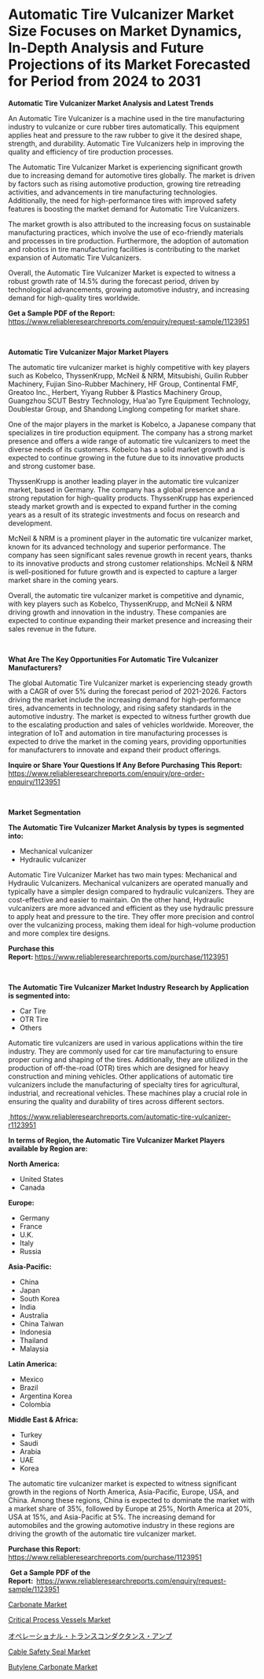 <p><h1>Automatic Tire Vulcanizer Market Size Focuses on Market Dynamics, In-Depth Analysis and Future Projections of its Market Forecasted for Period from 2024 to 2031</h1></p><p><strong>Automatic Tire Vulcanizer Market Analysis and Latest Trends</strong></p>
<p><p>An Automatic Tire Vulcanizer is a machine used in the tire manufacturing industry to vulcanize or cure rubber tires automatically. This equipment applies heat and pressure to the raw rubber to give it the desired shape, strength, and durability. Automatic Tire Vulcanizers help in improving the quality and efficiency of tire production processes.</p><p>The Automatic Tire Vulcanizer Market is experiencing significant growth due to increasing demand for automotive tires globally. The market is driven by factors such as rising automotive production, growing tire retreading activities, and advancements in tire manufacturing technologies. Additionally, the need for high-performance tires with improved safety features is boosting the market demand for Automatic Tire Vulcanizers.</p><p>The market growth is also attributed to the increasing focus on sustainable manufacturing practices, which involve the use of eco-friendly materials and processes in tire production. Furthermore, the adoption of automation and robotics in tire manufacturing facilities is contributing to the market expansion of Automatic Tire Vulcanizers.</p><p>Overall, the Automatic Tire Vulcanizer Market is expected to witness a robust growth rate of 14.5% during the forecast period, driven by technological advancements, growing automotive industry, and increasing demand for high-quality tires worldwide.</p></p>
<p><strong>Get a Sample PDF of the Report:&nbsp;</strong> <a href="https://www.reliableresearchreports.com/enquiry/request-sample/1123951">https://www.reliableresearchreports.com/enquiry/request-sample/1123951</a></p>
<p>&nbsp;</p>
<p><strong>Automatic Tire Vulcanizer Major Market Players</strong></p>
<p><p>The automatic tire vulcanizer market is highly competitive with key players such as Kobelco, ThyssenKrupp, McNeil & NRM, Mitsubishi, Guilin Rubber Machinery, Fujian Sino-Rubber Machinery, HF Group, Continental FMF, Greatoo Inc., Herbert, Yiyang Rubber & Plastics Machinery Group, Guangzhou SCUT Bestry Technology, Hua'ao Tyre Equipment Technology, Doublestar Group, and Shandong Linglong competing for market share.</p><p>One of the major players in the market is Kobelco, a Japanese company that specializes in tire production equipment. The company has a strong market presence and offers a wide range of automatic tire vulcanizers to meet the diverse needs of its customers. Kobelco has a solid market growth and is expected to continue growing in the future due to its innovative products and strong customer base.</p><p>ThyssenKrupp is another leading player in the automatic tire vulcanizer market, based in Germany. The company has a global presence and a strong reputation for high-quality products. ThyssenKrupp has experienced steady market growth and is expected to expand further in the coming years as a result of its strategic investments and focus on research and development.</p><p>McNeil & NRM is a prominent player in the automatic tire vulcanizer market, known for its advanced technology and superior performance. The company has seen significant sales revenue growth in recent years, thanks to its innovative products and strong customer relationships. McNeil & NRM is well-positioned for future growth and is expected to capture a larger market share in the coming years.</p><p>Overall, the automatic tire vulcanizer market is competitive and dynamic, with key players such as Kobelco, ThyssenKrupp, and McNeil & NRM driving growth and innovation in the industry. These companies are expected to continue expanding their market presence and increasing their sales revenue in the future.</p></p>
<p>&nbsp;</p>
<p><strong>What Are The Key Opportunities For Automatic Tire Vulcanizer Manufacturers?</strong></p>
<p><p>The global Automatic Tire Vulcanizer market is experiencing steady growth with a CAGR of over 5% during the forecast period of 2021-2026. Factors driving the market include the increasing demand for high-performance tires, advancements in technology, and rising safety standards in the automotive industry. The market is expected to witness further growth due to the escalating production and sales of vehicles worldwide. Moreover, the integration of IoT and automation in tire manufacturing processes is expected to drive the market in the coming years, providing opportunities for manufacturers to innovate and expand their product offerings.</p></p>
<p><strong>Inquire or Share Your Questions If Any Before Purchasing This Report:</strong> <a href="https://www.reliableresearchreports.com/enquiry/pre-order-enquiry/1123951">https://www.reliableresearchreports.com/enquiry/pre-order-enquiry/1123951</a></p>
<p>&nbsp;</p>
<p><strong>Market Segmentation</strong></p>
<p><strong>The Automatic Tire Vulcanizer Market Analysis by types is segmented into:</strong></p>
<p><ul><li>Mechanical vulcanizer</li><li>Hydraulic vulcanizer</li></ul></p>
<p><p>Automatic Tire Vulcanizer Market has two main types: Mechanical and Hydraulic Vulcanizers. Mechanical vulcanizers are operated manually and typically have a simpler design compared to hydraulic vulcanizers. They are cost-effective and easier to maintain. On the other hand, Hydraulic vulcanizers are more advanced and efficient as they use hydraulic pressure to apply heat and pressure to the tire. They offer more precision and control over the vulcanizing process, making them ideal for high-volume production and more complex tire designs.</p></p>
<p><strong>Purchase this Report:&nbsp;</strong><a href="https://www.reliableresearchreports.com/purchase/1123951">https://www.reliableresearchreports.com/purchase/1123951</a></p>
<p>&nbsp;</p>
<p><strong>The Automatic Tire Vulcanizer Market Industry Research by Application is segmented into:</strong></p>
<p><ul><li>Car Tire</li><li>OTR Tire</li><li>Others</li></ul></p>
<p><p>Automatic tire vulcanizers are used in various applications within the tire industry. They are commonly used for car tire manufacturing to ensure proper curing and shaping of the tires. Additionally, they are utilized in the production of off-the-road (OTR) tires which are designed for heavy construction and mining vehicles. Other applications of automatic tire vulcanizers include the manufacturing of specialty tires for agricultural, industrial, and recreational vehicles. These machines play a crucial role in ensuring the quality and durability of tires across different sectors.</p></p>
<p><a href="https://www.reliableresearchreports.com/automatic-tire-vulcanizer-r1123951">&nbsp;https://www.reliableresearchreports.com/automatic-tire-vulcanizer-r1123951</a></p>
<p><strong>In terms of Region, the Automatic Tire Vulcanizer Market Players available by Region are:</strong></p>
<p>
    <p> <strong> North America: </strong>
        <ul>
            <li>United States</li>
            <li>Canada</li>
        </ul>
        </p> 
    <p> <strong> Europe: </strong>
        <ul>
            <li>Germany</li>
            <li>France</li>
            <li>U.K.</li>
            <li>Italy</li>
            <li>Russia</li>
        </ul>
        </p> 
    <p> <strong> Asia-Pacific: </strong>
        <ul>
            <li>China</li>
            <li>Japan</li>
            <li>South Korea</li>
            <li>India</li>
            <li>Australia</li>
            <li>China Taiwan</li>
            <li>Indonesia</li>
            <li>Thailand</li>
            <li>Malaysia</li>
        </ul>
        </p> 
    <p> <strong> Latin America: </strong>
        <ul>
            <li>Mexico</li>
            <li>Brazil</li>
            <li>Argentina Korea</li>
            <li>Colombia</li>
        </ul>
        </p> 
    <p> <strong> Middle East & Africa: </strong>
        <ul>
            <li>Turkey</li>
            <li>Saudi</li>
            <li>Arabia</li>
            <li>UAE</li>
            <li>Korea</li>
        </ul>
    </p>
    </p>
<p><p>The automatic tire vulcanizer market is expected to witness significant growth in the regions of North America, Asia-Pacific, Europe, USA, and China. Among these regions, China is expected to dominate the market with a market share of 35%, followed by Europe at 25%, North America at 20%, USA at 15%, and Asia-Pacific at 5%. The increasing demand for automobiles and the growing automotive industry in these regions are driving the growth of the automatic tire vulcanizer market.</p></p>
<p><strong>Purchase this Report: </strong><a href="https://www.reliableresearchreports.com/purchase/1123951">https://www.reliableresearchreports.com/purchase/1123951</a></p>
<p>&nbsp;<strong>Get a Sample PDF of the Report:&nbsp;&nbsp;</strong><a href="https://www.reliableresearchreports.com/enquiry/request-sample/1123951">https://www.reliableresearchreports.com/enquiry/request-sample/1123951</a></p>
<p><strong></strong></p>
<p><p><a href="https://issuu.com/reportprime-2/docs/carbonate-market-size-2030.pptx">Carbonate Market</a></p><p><a href="https://github.com/ruddyyedelwadw/Market-Research-Report-List-2/blob/main/critical-process-vessels-market.md">Critical Process Vessels Market</a></p><p><a href="https://medium.com/@chloekessler01/%E3%82%AA%E3%83%9A%E3%83%AC%E3%83%BC%E3%82%B7%E3%83%A7%E3%83%8A%E3%83%AB%E3%83%88%E3%83%A9%E3%83%B3%E3%82%B9%E3%82%B3%E3%83%B3%E3%83%80%E3%82%AF%E3%82%BF%E3%83%B3%E3%82%B9%E3%82%A2%E3%83%B3%E3%83%97%E3%81%AE%E5%B8%82%E5%A0%B4%E6%B4%9E%E5%AF%9F-%E5%B8%82%E5%A0%B4%E3%83%88%E3%83%AC%E3%83%B3%E3%83%89-%E6%88%90%E9%95%B7-2024%E5%B9%B4%E3%81%8B%E3%82%892031%E5%B9%B4%E3%81%BE%E3%81%A7%E3%81%AE%E4%BA%88%E6%B8%AC-026fa690fa0b">オペレーショナル・トランスコンダクタンス・アンプ</a></p><p><a href="https://github.com/jaidynmorantestelletmjzya/Market-Research-Report-List-2/blob/main/cable-safety-seal-market.md">Cable Safety Seal Market</a></p><p><a href="https://issuu.com/reportprime-2/docs/butylene-carbonate-market-size-2030.pptx">Butylene Carbonate Market</a></p></p>
